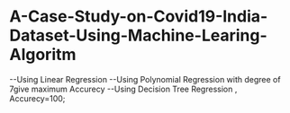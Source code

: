 # A-Case-Study-on-Covid19-India-Dataset-Using-Machine-Learing-Algoritm

--Using Linear Regression
--Using Polynomial Regression with degree of 7give maximum Accurecy
--Using Decision Tree Regression , Accurecy=100;
